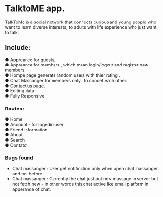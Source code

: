 # TalktoME app.
[TalkToMe](https://precious-heliotrope-1b4fcd.netlify.app/)
 is a social network that connects curious and young people who want to learn diverse interests, to adults with life experience who just want to talk.

## Include:

● Appreance for guests.  
● Appreance for members , which mean login/logout and register new members.  
● Hompe page generate random users with thier rating .  
● Chat Massanger for members only , to concet each other.  
● Contact us page.  
● Editing data.  
● Fully Responsive.

### Routes:

● Home  
● Account - for logedin user  
● Friend information  
● About  
● Search  
● Contatct

### Bugs found

- Chat massanger : User get notification only when open chat massanger and not before
- Chat massanger : Currently the chat just put new massage in server but not fetch new - in other words this chat active like email platform in apperance of chat.
